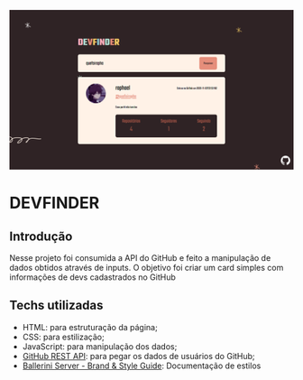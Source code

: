 ![DedFinder Preview](./src/images/preview.png)
# DEVFINDER

## Introdução
Nesse projeto foi consumida a API do GitHub e feito a manipulação de dados obtidos através de inputs. O objetivo foi criar um card simples com informações de devs cadastrados no GitHub

## Techs utilizadas
* HTML: para estruturação da página;
* CSS: para estilização;
* JavaScript: para manipulação dos dados;
* [GitHub REST API](https://docs.github.com/en/rest): para pegar os dados de usuários do GitHub;
* [Ballerini Server - Brand & Style Guide](https://github.com/Ballerini-Server/BrandGuide): Documentação de estilos
